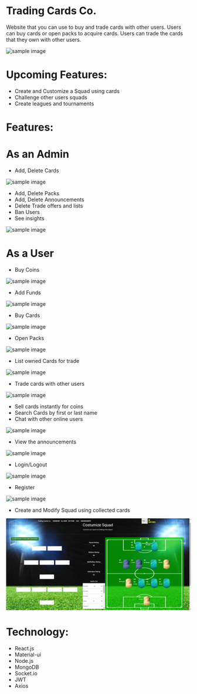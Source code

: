 # Trading Cards Co.
Website that you can use to buy and trade cards with other users.
Users can buy cards or open packs to acquire cards.
Users can trade the cards that they own with other users.

![sample image](https://github.com/fcamgz/tradingcards-public/blob/main/images/welcome-page.PNG?raw=true)

# Upcoming Features:
- Create and Customize a Squad using cards
- Challenge other users squads
- Create leagues and tournaments

# Features:
# As an Admin
- Add, Delete Cards

![sample image](https://github.com/fcamgz/tradingcards-public/blob/main/images/add-card.PNG?raw=true)
- Add, Delete Packs
- Add, Delete Announcements
- Delete Trade offers and lists
- Ban Users
- See insights

![sample image](https://github.com/fcamgz/tradingcards-public/blob/main/images/admin-dashboard.PNG?raw=true)

# As a User
- Buy Coins

![sample image](https://github.com/fcamgz/tradingcards-public/blob/main/images/buy-coins.PNG?raw=true)
- Add Funds

![sample image](https://github.com/fcamgz/tradingcards-public/blob/main/images/add-funds.PNG?raw=true)
- Buy Cards

![sample image](https://github.com/fcamgz/tradingcards-public/blob/main/images/buy-card.PNG?raw=true)
- Open Packs

![sample image](https://github.com/fcamgz/tradingcards-public/blob/main/images/open-pack.PNG?raw=true)
- List owned Cards for trade

![sample image](https://github.com/fcamgz/tradingcards-public/blob/main/images/trade-market.PNG?raw=true)
- Trade cards with other users

![sample image](https://github.com/fcamgz/tradingcards-public/blob/main/images/trade-offer.PNG?raw=true)
- Sell cards instantly for coins
- Search Cards by first or last name
- Chat with other online users

![sample image](https://github.com/fcamgz/tradingcards-public/blob/main/images/chat.PNG?raw=true)
- View the announcements

![sample image](https://github.com/fcamgz/tradingcards-public/blob/main/images/announcements.PNG?raw=true)
- Login/Logout

![sample image](https://github.com/fcamgz/tradingcards-public/blob/main/images/login.PNG?raw=true)
- Register

![sample image](https://github.com/fcamgz/tradingcards-public/blob/main/images/register.PNG?raw=true)

- Create and Modify Squad using collected cards

![sample image](https://github.com/fcamgz/Trading-Cards-Co./blob/main/images/createModifySquad%20(2).png?raw=true)


# Technology: 
- React.js
- Material-ui
- Node.js
- MongoDB
- Socket.io
- JWT
- Axios
